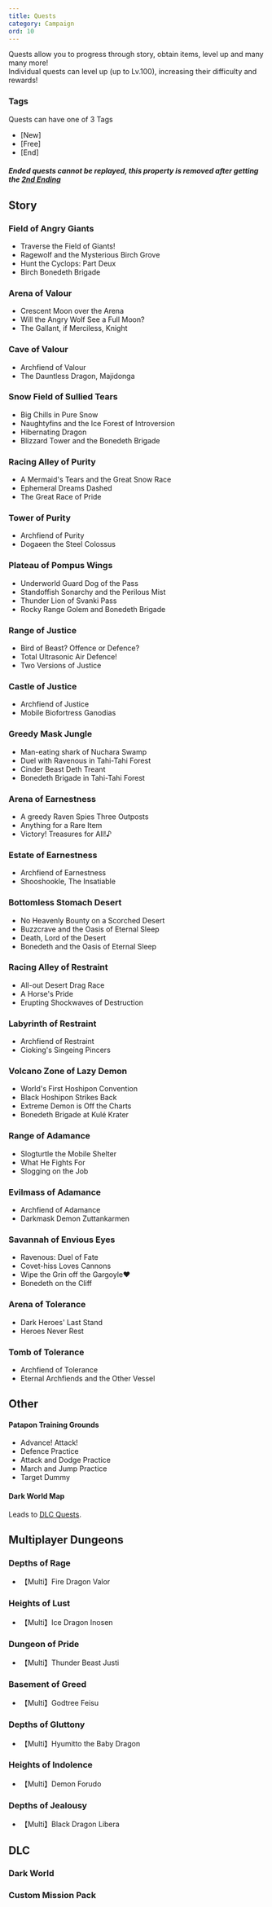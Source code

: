 ```yaml
---
title: Quests
category: Campaign
ord: 10
---
```

Quests allow you to progress through story, obtain items, level up and many many more!<br>
Individual quests can level up (up to Lv.100), increasing their difficulty and rewards!<br>
<section id="tags">

### Tags
Quests can have one of 3 Tags
- [New]
- [Free]
- [End]
##### Ended quests cannot be replayed, this property is removed after getting the [2nd Ending](./endings#bonus-3)
</section>
<section id="story">

## Story
### Field of Angry Giants
- Traverse the Field of Giants!
- Ragewolf and the Mysterious Birch Grove
- Hunt the Cyclops: Part Deux
- Birch Bonedeth Brigade
### Arena of Valour
- Crescent Moon over the Arena
- Will the Angry Wolf See a Full Moon?
- The Gallant, if Merciless, Knight
### Cave of Valour
- Archfiend of Valour
- The Dauntless Dragon, Majidonga
### Snow Field of Sullied Tears
- Big Chills in Pure Snow
- Naughtyfins and the Ice Forest of Introversion
- Hibernating Dragon
- Blizzard Tower and the Bonedeth Brigade
### Racing Alley of Purity
- A Mermaid's Tears and the Great Snow Race
- Ephemeral Dreams Dashed
- The Great Race of Pride
### Tower of Purity
- Archfiend of Purity
- Dogaeen the Steel Colossus
### Plateau of Pompus Wings
- Underworld Guard Dog of the Pass
- Standoffish Sonarchy and the Perilous Mist
- Thunder Lion of Svanki Pass
- Rocky Range Golem and Bonedeth Brigade
### Range of Justice
- Bird of Beast? Offence or Defence?
- Total Ultrasonic Air Defence!
- Two Versions of Justice
### Castle of Justice
- Archfiend of Justice
- Mobile Biofortress Ganodias
### Greedy Mask Jungle
- Man-eating shark of Nuchara Swamp
- Duel with Ravenous in Tahi-Tahi Forest
- Cinder Beast Deth Treant
- Bonedeth Brigade in Tahi-Tahi Forest
### Arena of Earnestness
- A greedy Raven Spies Three Outposts
- Anything for a Rare Item
- Victory! Treasures for All!♪
### Estate of Earnestness
- Archfiend of Earnestness
- Shooshookle, The Insatiable
### Bottomless Stomach Desert
- No Heavenly Bounty on a Scorched Desert
- Buzzcrave and the Oasis of Eternal Sleep
- Death, Lord of the Desert
- Bonedeth and the Oasis of Eternal Sleep
### Racing Alley of Restraint
- All-out Desert Drag Race
- A Horse's Pride
- Erupting Shockwaves of Destruction
### Labyrinth of Restraint
- Archfiend of Restraint
- Cioking's Singeing Pincers
### Volcano Zone of Lazy Demon
- World's First Hoshipon Convention
- Black Hoshipon Strikes Back
- Extreme Demon is Off the Charts
- Bonedeth Brigade at Kulé Krater
### Range of Adamance
- Slogturtle the Mobile Shelter
- What He Fights For
- Slogging on the Job
### Evilmass of Adamance
- Archfiend of Adamance
- Darkmask Demon Zuttankarmen
### Savannah of Envious Eyes
- Ravenous: Duel of Fate
- Covet-hiss Loves Cannons
- Wipe the Grin off the Gargoyle❤
- Bonedeth on the Cliff
### Arena of Tolerance
- Dark Heroes' Last Stand
- Heroes Never Rest
### Tomb of Tolerance
- Archfiend of Tolerance
- Eternal Archfiends and the Other Vessel
</section>
<section id="other">

## Other
#### Patapon Training Grounds
- Advance! Attack!
- Defence Practice
- Attack and Dodge Practice
- March and Jump Practice
- Target Dummy
#### Dark World Map
Leads to [DLC Quests](#dlc).
</section>
<section id="multiplayer-dungeons">

## Multiplayer Dungeons
<section id="depths-of-rage">

### Depths of Rage
- 【Multi】Fire Dragon Valor
</section>
<section id="heights-of-lust">

### Heights of Lust
- 【Multi】Ice Dragon Inosen
</section>
<section id="dungeon-of-pride">

### Dungeon of Pride
- 【Multi】Thunder Beast Justi
</section>
<section id="basement-of-greed">

### Basement of Greed
- 【Multi】Godtree Feisu
</section>
<section id="depths-of-gluttony">

### Depths of Gluttony
- 【Multi】Hyumitto the Baby Dragon
</section>
<section id="heights-of-indolence">

### Heights of Indolence
- 【Multi】Demon Forudo
</section>
<section id="depeths-of-jealousy">

### Depths of Jealousy
- 【Multi】Black Dragon Libera
</section>
<section id="dlc">

## DLC

### Dark World
### Custom Mission Pack
</section>